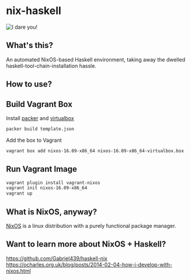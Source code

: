 # nix-haskell

![I dare you!](https://i.imgflip.com/1jvzp1.jpg)

What's this?
-----------
An automated NixOS-based Haskell environment, taking away the dwelled haskell-tool-chain-installation hassle.

How to use?
-----------

Build Vagrant Box
-------------------

Install [packer](http://packer.io) and [virtualbox](https://www.virtualbox.org)

```bash
packer build template.json
```

Add the box to Vagrant

```bash
vagrant box add nixos-16.09-x86_64 nixos-16.09-x86_64-virtualbox.box
```

Run Vagrant Image
----------------

```bash
vagrant plugin install vagrant-nixos
vagrant init nixos-16.09-x86_64
vagrant up
```

What is NixOS, anyway?
----------------------

[NixOS](http://nixos.org) is a linux distribution with a purely functional package manager.

Want to learn more about NixOS + Haskell?
-----------------------------------------
https://github.com/Gabriel439/haskell-nix
https://ocharles.org.uk/blog/posts/2014-02-04-how-i-develop-with-nixos.html
